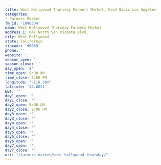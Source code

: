 ```yaml
---
title: West Hollywood Thursday Farmers Market, Food Oasis Los Angeles
categories:
- Farmers Market
fm_id: '1006334'
name: West Hollywood Thursday Farmers Market
address_1: 647 North San Vicente Blvd.
city: West Hollywood
state: California
zipcode: '90069'
phone: ''
website: ''
season_open: ''
season_close: ''
day_open: '2'
time_open: 9:00 AM
time_close: 2:00 PM
longitude: "-118.384"
latitude: '34.0821'
EBT: ''
day1_open: ''
day1_close: ''
day2_open: 9:00 AM
day2_close: 2:00 PM
day3_open: ''
day3_close: ''
day4_open: ''
day4_close: ''
day5_open: ''
day5_close: ''
day6_open: ''
day7_open: ''
day7_close: ''
uri: "/farmers-market/west-hollywood-thursday/"
---
```


